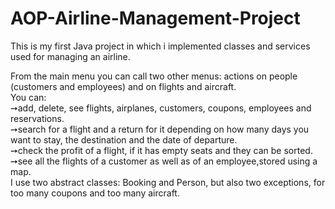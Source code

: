 # AOP-Airline-Management-Project
This is my first Java project in which i implemented classes and services used for managing an airline. 

From the main menu you can call two other menus: actions on people (customers and employees) and on flights and aircraft.\
You can:\
➙add, delete, see flights, airplanes, customers, coupons, employees and reservations.\
➙search for a flight and a return for it depending on how many days you want to stay, the destination and the date of departure.\
➙check the profit of a flight, if it has empty seats and they can be sorted.\
➙see all the flights of a customer as well as of an employee,stored using a map.\
I use two abstract classes: Booking and Person, but also two exceptions, for too many coupons and too many aircraft.
